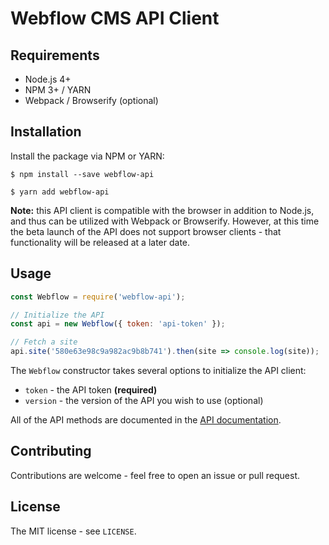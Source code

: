 # Webflow CMS API Client

## Requirements

* Node.js 4+
* NPM 3+ / YARN
* Webpack / Browserify (optional)

## Installation

Install the package via NPM or YARN:

```shell
$ npm install --save webflow-api

$ yarn add webflow-api
```

**Note:** this API client is compatible with the browser in addition to Node.js, and thus can be utilized with Webpack or Browserify.  However, at this time the beta launch of the API does not support browser clients - that functionality will be released at a later date.

## Usage

```javascript
const Webflow = require('webflow-api');

// Initialize the API
const api = new Webflow({ token: 'api-token' });

// Fetch a site
api.site('580e63e98c9a982ac9b8b741').then(site => console.log(site));
```

The `Webflow` constructor takes several options to initialize the API client:

* `token` - the API token **(required)**
* `version` - the version of the API you wish to use (optional)

All of the API methods are documented in the [API documentation](https://developers.webflow.com).

## Contributing

Contributions are welcome - feel free to open an issue or pull request.

## License

The MIT license - see `LICENSE`.
